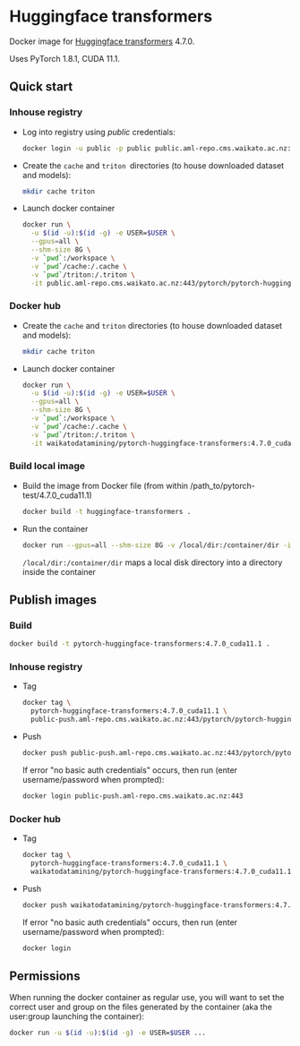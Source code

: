 # Huggingface transformers

Docker image for [Huggingface transformers](https://github.com/huggingface/transformers) 4.7.0.

Uses PyTorch 1.8.1, CUDA 11.1.

## Quick start

### Inhouse registry

* Log into registry using *public* credentials:

  ```bash
  docker login -u public -p public public.aml-repo.cms.waikato.ac.nz:443 
  ```
  
* Create the `cache` and `triton `directories (to house downloaded dataset and models):

  ```bash
  mkdir cache triton
  ```

* Launch docker container

  ```bash
  docker run \
    -u $(id -u):$(id -g) -e USER=$USER \
    --gpus=all \
    --shm-size 8G \
    -v `pwd`:/workspace \
    -v `pwd`/cache:/.cache \
    -v `pwd`/triton:/.triton \
    -it public.aml-repo.cms.waikato.ac.nz:443/pytorch/pytorch-huggingface-transformers:4.7.0_cuda11.1
  ```

### Docker hub
  
* Create the `cache` and `triton` directories (to house downloaded dataset and models):

  ```bash
  mkdir cache triton
  ```

* Launch docker container

  ```bash
  docker run \
    -u $(id -u):$(id -g) -e USER=$USER \
    --gpus=all \
    --shm-size 8G \
    -v `pwd`:/workspace \
    -v `pwd`/cache:/.cache \
    -v `pwd`/triton:/.triton \
    -it waikatodatamining/pytorch-huggingface-transformers:4.7.0_cuda11.1
  ```

### Build local image

* Build the image from Docker file (from within /path_to/pytorch-test/4.7.0_cuda11.1)

  ```bash
  docker build -t huggingface-transformers .
  ```
  
* Run the container

  ```bash
  docker run --gpus=all --shm-size 8G -v /local/dir:/container/dir -it huggingface-transformers
  ```
  `/local/dir:/container/dir` maps a local disk directory into a directory inside the container


## Publish images

### Build

```bash
docker build -t pytorch-huggingface-transformers:4.7.0_cuda11.1 .
```

### Inhouse registry  
  
* Tag

  ```bash
  docker tag \
    pytorch-huggingface-transformers:4.7.0_cuda11.1 \
    public-push.aml-repo.cms.waikato.ac.nz:443/pytorch/pytorch-huggingface-transformers:4.7.0_cuda11.1
  ```
  
* Push

  ```bash
  docker push public-push.aml-repo.cms.waikato.ac.nz:443/pytorch/pytorch-huggingface-transformers:4.7.0_cuda11.1
  ```
  If error "no basic auth credentials" occurs, then run (enter username/password when prompted):
  
  ```bash
  docker login public-push.aml-repo.cms.waikato.ac.nz:443
  ```

### Docker hub  
  
* Tag

  ```bash
  docker tag \
    pytorch-huggingface-transformers:4.7.0_cuda11.1 \
    waikatodatamining/pytorch-huggingface-transformers:4.7.0_cuda11.1
  ```
  
* Push

  ```bash
  docker push waikatodatamining/pytorch-huggingface-transformers:4.7.0_cuda11.1
  ```
  If error "no basic auth credentials" occurs, then run (enter username/password when prompted):
  
  ```bash
  docker login
  ```


## Permissions

When running the docker container as regular use, you will want to set the correct
user and group on the files generated by the container (aka the user:group launching
the container):

```bash
docker run -u $(id -u):$(id -g) -e USER=$USER ...
```

